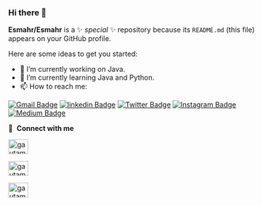 ### Hi there 👋


**Esmahr/Esmahr** is a ✨ _special_ ✨ repository because its `README.md` (this file) appears on your GitHub profile.

Here are some ideas to get you started:

- 🔭 I’m currently working on Java.
- 🌱 I’m currently learning Java and Python.
- 📫 How to reach me: 

[![Gmail Badge](https://img.shields.io/badge/-Gmail-000?style=flat-square&labelColor=000&logo=Gmail&logoColor=white&link=smhrmnc@gmail.com)](smhrmnc@gmail.com)
[![linkedin Badge](https://img.shields.io/badge/-linkedin-000?style=flat-square&labelColor=000&logo=linkedin&logoColor=white&link=https://www.linkedin.com/in/esmaharmanc%C4%B1/)](linkhttps://www.linkedin.com/in/esmaharmanc%C4%B1/)
[![Twitter Badge](https://img.shields.io/badge/-Twitter-000?style=flat-square&labelColor=000&logo=Twitter&logoColor=white&link=link)](link) 
[![Instagram Badge](https://img.shields.io/badge/-Instagram-C13584?style=flat-square&labelColor=C13584&logo=instagram&logoColor=white&link=https://www.instagram.com/esmahr_/)](https://www.instagram.com/esmahr_/) 
[![Medium Badge](https://img.shields.io/badge/-Medium-757575?style=flat-square&labelColor=757575&logo=Medium&logoColor=white&link=https://medium.com/@esmahr)](https://medium.com/@esmahr) 


🔗 &nbsp;**Connect with me**

<a href="https://twitter.com/gautamkrishnar" target="blank"><img align="center" src="https://raw.githubusercontent.com/rahuldkjain/github-profile-readme-generator/master/src/images/icons/Social/twitter.svg" alt="gautamkrishnar" height="30" width="40" /></a>

<a href="https://linkedin.com/in/gautamkrishnar" target="blank"><img align="center" src="https://raw.githubusercontent.com/rahuldkjain/github-profile-readme-generator/master/src/images/icons/Social/linked-in-alt.svg" alt="gautamkrishnar" height="30" width="40" /></a>

<a href="https://instagram.com/gautamkrishnar" target="blank"><img align="center" src="https://raw.githubusercontent.com/rahuldkjain/github-profile-readme-generator/master/src/images/icons/Social/instagram.svg" alt="gautamkrishnar" height="30" width="40" /></a>
